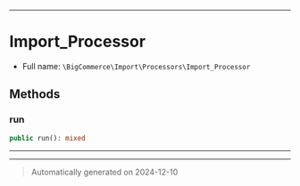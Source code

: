 ***

# Import_Processor





* Full name: `\BigCommerce\Import\Processors\Import_Processor`



## Methods


### run



```php
public run(): mixed
```












***


***
> Automatically generated on 2024-12-10
